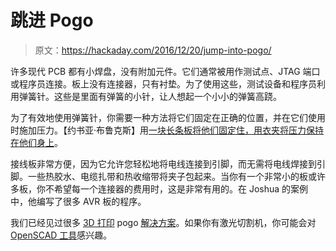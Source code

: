 # 跳进 Pogo

> 原文：<https://hackaday.com/2016/12/20/jump-into-pogo/>

许多现代 PCB 都有小焊盘，没有附加元件。它们通常被用作测试点、JTAG 端口或程序员连接。板上没有连接器，只有衬垫。为了使用这些，测试设备和程序员利用弹簧针。这些是里面有弹簧的小针，让人想起一个小小的弹簧高跷。

为了有效地使用弹簧针，你需要一种方法将它们固定在正确的位置，并在它们使用时施加压力。【约书亚·布鲁克斯】用[一块长条板将他们固定住，用衣夹将压力保持在他们身上](http://www.instructables.com/id/Pogo-Pin-Programming-Connector/)。

接线板非常方便，因为它允许您轻松地将电线连接到引脚，而无需将电线焊接到引脚。一些热胶水、电缆扎带和热收缩带将夹子包起来。当你有一个非常小的板或许多板，你不希望每一个连接器的费用时，这是非常有用的。在 Joshua 的案例中，他编写了很多 AVR 板的程序。

我们已经见过很多 [3D 打印](http://hackaday.com/2015/04/06/3d-printed-pogo-pin-programmer/) pogo [解决方案](http://hackaday.com/2015/04/06/3d-printed-pogo-pin-programmer/)。如果你有激光切割机，你可能会对 [OpenSCAD 工具](http://hackaday.com/2016/10/23/openfixture-takes-the-pain-out-of-pogo-pins/)感兴趣。